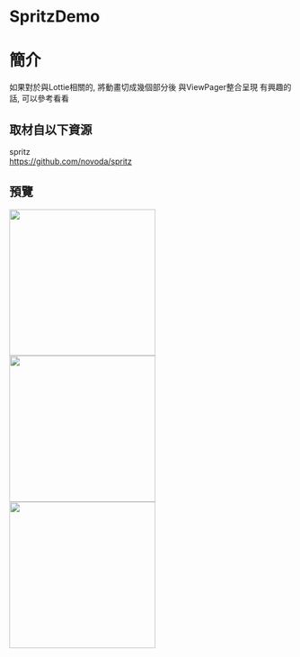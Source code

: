 # SpritzDemo

簡介
==================================
如果對於與Lottie相關的, 將動畫切成幾個部分後 與ViewPager整合呈現 有興趣的話, 可以參考看看                                   

取材自以下資源
--------
spritz                                  
https://github.com/novoda/spritz
                          
預覽
--------
<p align="left">
  <img src="https://i.imgur.com/59htdFE.png" width="260"/>
  <img src="https://i.imgur.com/yRHW4xE.png" width="260"/>
  <img src="https://i.imgur.com/cMIpwBn.png" width="260"/>
</p> 

